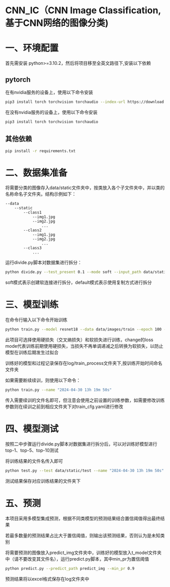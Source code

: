# CNN_IC（CNN Image Classification,基于CNN网络的图像分类)



# 一、环境配置

首先需安装 python>=3.10.2，然后将项目移至全英文路径下,安装以下依赖

## pytorch

在有nvidia服务的设备上，使用以下命令安装

```bash
pip3 install torch torchvision torchaudio --index-url https://download.pytorch.org/whl/cu118
```

在没有nvidia服务的设备上，使用以下命令安装

```bash
pip3 install torch torchvision torchaudio
```

## 其他依赖

```bash
pip install -r requirements.txt
```



# 二、数据集准备

将需要分类的图像存入data/static文件夹中，按类放入各个子文件夹中，并以类的名称命名子文件夹。结构示例如下：

```
--data
    --static
        --class1
            --img1.jpg
            --img2.jpg
                ...
        --class2
            --img1.jpg
            --img2.jpg
                ...
        --class3
            ...
```

运行divide.py脚本对数据集进行拆分：

```bash
python divide.py --test_present 0.1 --mode soft --input_path data/static --output_path data/images
```

soft模式表示创建软连接进行拆分，default模式表示使用复制方式进行拆分

# 三、模型训练

在命令行输入以下命令开始训练

```bash
python train.py --model resnet18 --data data/images/train --epoch 100 --batch_size 4 --val_present 0.2 --lr 0.001 --step_size 1 --gamma 0.95 --loss_mode change --num_workers 0
```

此项目可选择使用硬损失（交叉熵损失）和软损失进行训练，change的loss mode代表训练前期使用硬损失，当损失不再单调递减之后转换为软损失，以防止模型在训练后期发生过拟合



训练好的模型和过程记录保存在log/train_process文件夹下,按训练开始时间命名文件夹

如果需要断续续训，则使用以下命令：

```bash
python train.py --name "2024-04-30 13h 19m 50s"
```

传入需要续训的文件名即可，但注意会使用之前设置的训练参数，如需要修改训练参数则在续训之前到相应文件夹下对train_cfg.yaml进行修改

# 四、模型测试

按照二中步骤运行divide.py脚本对数据集进行拆分后，可以对训练好模型进行top-1、top-5、top-10测试

将训练结果的文件名传入即可

```bash
python test.py --test data/static/test --name "2024-04-30 13h 19m 50s"  --batch_size 32 --num_workers 0
```

测试结果保存对应训练结果的文件夹下





# 五、预测

本项目采用多模型集成预测，根据不同类模型的预测结果结合置信阈值得出最终结果

若最多数量的预测结果占比大于置信阈值，则输出该预测结果，否则认为是未知类别

将需要预测的图像放入predict_img文件夹中，训练好的模型放入t_model文件夹中（请不要改变其文件名），运行predict.py脚本，其中min_pr为置信阈值

```bash
python predict.py --predict_path predict_img --min_pr 0.9
```

预测结果将以excel格式保存在log文件夹中
